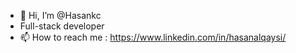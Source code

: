 - 👋 Hi, I’m @Hasankc
-  Full-stack developer 
-  📫 How to reach me : https://www.linkedin.com/in/hasanalqaysi/


<!---
Hasankc/Hasankc is a ✨ special ✨ repository because its `README.md` (this file) appears on your GitHub profile.
You can click the Preview link to take a look at your changes.
--->

